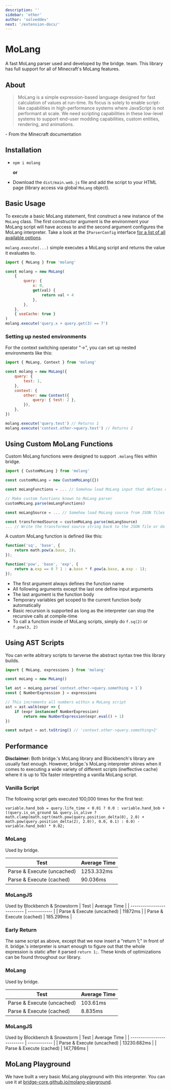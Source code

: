 ```yaml
---
description: ''
sidebar: 'other'
author: 'solveddev'
next: '/extension-docs/'
---
```


# MoLang

A fast MoLang parser used and developed by the bridge. team. This library has full support for all of Minecraft's MoLang features.

## About

> MoLang is a simple expression-based language designed for fast calculation of values at run-time. Its focus is solely to enable script-like capabilities in high-performance systems where JavaScript is not performant at scale. We need scripting capabilities in these low-level systems to support end-user modding capabilities, custom entities, rendering, and animations.

\- From the Minecraft documentation

## Installation

-   `npm i molang`

    **or**

-   Download the `dist/main.web.js` file and add the script to your HTML page (library access via global `MoLang` object).

## Basic Usage

To execute a basic MoLang statement, first construct a new instance of the `MoLang` class. The first constructor argument is the environment your MoLang script will have access to and the second argument configures the MoLang interpreter. Take a look at the `IParserConfig` interface [for a list of all available options](https://github.com/bridge-core/MoLang/blob/master/lib/main.ts).

`molang.execute(...)` simple executes a MoLang script and returns the value it evaluates to.

```javascript
import { MoLang } from 'molang'

const molang = new MoLang(
	{
		query: {
			x: 0,
			get(val) {
				return val + 4
			},
		},
	},
	{ useCache: true }
)
molang.execute('query.x + query.get(3) == 7')
```

### Setting up nested environments

For the context switching operator "->", you can set up nested environments like this:

```javascript
import { MoLang, Context } from 'molang'

const molang = new MoLang({
	query: {
		test: 1,
	},
	context: {
		other: new Context({
			query: { test: 2 },
		}),
	},
})

molang.execute('query.test') // Returns 1
molang.execute('context.other->query.test') // Returns 2
```

## Using Custom MoLang Functions

Custom MoLang functions were designed to support `.molang` files within bridge.

```javascript
import { CustomMoLang } from 'molang'

const customMoLang = new CustomMoLang({})

const moLangFunctions = ... // Somehow load MoLang input that defines custom functions

// Make custom functions known to MoLang parser
customMoLang.parse(moLangFunctions)

const moLangSource = ... // Somehow load MoLang source from JSON files

const transformedSource = customMoLang.parse(moLangSource)
... // Write the transformed source string back to the JSON file or do further processing
```

A custom MoLang function is defined like this:

```javascript
function('sq', 'base', {
	return math.pow(a.base, 2);
});

function('pow', 'base', 'exp', {
	return a.exp == 0 ? 1 : a.base * f.pow(a.base, a.exp - 1);
});
```

-   The first argument always defines the function name
-   All following arguments except the last one define input arguments
-   The last argument is the function body
-   Temporary variables get scoped to the current function body automatically
-   Basic recursion is supported as long as the interpreter can stop the recursive calls at compile-time
-   To call a function inside of MoLang scripts, simply do `f.sq(2)` or `f.pow(3, 2)`

## Using AST Scripts

You can write abitrary scripts to tarverse the abstract syntax tree this library builds.

```javascript
import { MoLang, expressions } from 'molang'

const moLang = new MoLang()

let ast = moLang.parse(`context.other->query.something + 1`)
const { NumberExpression } = expressions

// This increments all numbers within a MoLang script
ast = ast.walk(expr => {
	if (expr instanceof NumberExpression)
		return new NumberExpression(expr.eval() + 1)
})

const output = ast.toString() // 'context.other->query.something+2'
```

## Performance

**Disclaimer:** Both bridge.'s MoLang library and Blockbench's library are usually fast enough. However, bridge.'s MoLang interpreter shines when it comes to executing a wide variety of different scripts (ineffective cache) where it is up to 10x faster interpreting a vanilla MoLang script.

### Vanilla Script

The following script gets executed 100,000 times for the first test:

`variable.hand_bob = query.life_time < 0.01 ? 0.0 : variable.hand_bob + ((query.is_on_ground && query.is_alive ? math.clamp(math.sqrt(math.pow(query.position_delta(0), 2.0) + math.pow(query.position_delta(2), 2.0)), 0.0, 0.1) : 0.0) - variable.hand_bob) * 0.02;`

### MoLang

Used by bridge.

| Test                       | Average Time |
| -------------------------- | ------------ |
| Parse & Execute (uncached) | 1253.332ms   |
| Parse & Execute (cached)   | 90.036ms     |

### MoLangJS

Used by Blockbench & Snowstorm
| Test                       | Average Time |
| -------------------------- | ------------ |
| Parse & Execute (uncached) | 11872ms      |
| Parse & Execute (cached)   | 185.299ms    |

### Early Return

The same script as above, except that we now insert a "return 1;" in front of it. bridge.'s interpreter is smart enough to figure out that the whole expression is static after it parsed `return 1;`. These kinds of optimizations can be found throughout our library.

### MoLang

Used by bridge.

| Test                       | Average Time |
| -------------------------- | ------------ |
| Parse & Execute (uncached) | 103.61ms     |
| Parse & Execute (cached)   | 8.835ms      |

### MoLangJS

Used by Blockbench & Snowstorm
| Test                       | Average Time |
| -------------------------- | ------------ |
| Parse & Execute (uncached) | 13230.682ms  |
| Parse & Execute (cached)   | 147,786ms    |

## MoLang Playground

We have built a very basic MoLang playground with this interpreter. You can use it at [bridge-core.github.io/molang-playground](https://bridge-core.github.io/molang-playground).
